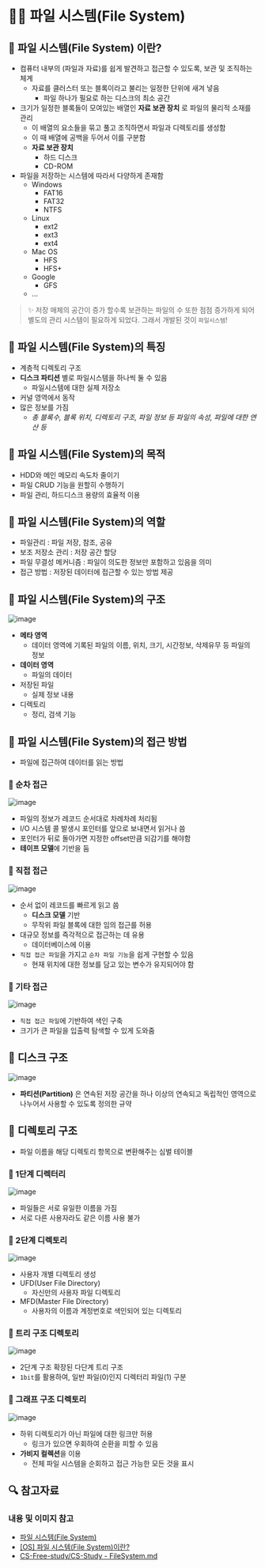 # 🐛💨 파일 시스템(File System)

## 🐸 파일 시스템(File System) 이란?

- 컴퓨터 내부의 (파일과 자료)를 쉽게 발견하고 접근할 수 있도록, 보관 및 조직하는 체계
  - 자료를 클러스터 또는 블록이라고 불리는 일정한 단위에 새겨 넣음
    - 파일 하나가 필요로 하는 디스크의 최소 공간
- 크기가 일정한 블록들이 모여있는 배열인 **자료 보관 장치** 로 파일의 물리적 소재를 관리
  - 이 배열의 요소들을 묶고 풀고 조직하면서 파일과 디렉토리를 생성함
  - 이 때 배열에 공백을 두어서 이를 구분함
  - **자료 보관 장치**
    - 하드 디스크
    - CD-ROM
- 파일을 저장하는 시스템에 따라서 다양하게 존재함
  - Windows
    - FAT16
    - FAT32
    - NTFS
  - Linux
    - ext2
    - ext3
    - ext4
  - Mac OS
    - HFS
    - HFS+
  - Google
    - GFS
  - ...

> ✨ 저장 매체의 공간이 증가 할수록 보관하는 파일의 수 또한 점점 증가하게 되어 별도의 관리 시스템이 필요하게 되었다. 그래서 개발된 것이 `파일시스템`!

## 🐸 파일 시스템(File System)의 특징

- 계층적 디렉토리 구조
- **디스크 파티션** 별로 파일시스템을 하나씩 둘 수 있음
  - 파일시스템에 대한 실제 저장소
- 커널 영역에서 동작
- 많은 정보를 가짐
  - _총 블록수, 블록 위치, 디렉토리 구조, 파일 정보 등 파일의 속성, 파일에 대한 연산 등_

## 🐸 파일 시스템(File System)의 목적

- HDD와 메인 메모리 속도차 줄이기
- 파일 CRUD 기능을 원할히 수행하기
- 파일 관리, 하드디스크 용량의 효율적 이용

## 🐸 파일 시스템(File System)의 역할

- 파일관리 : 파일 저장, 참조, 공유
- 보조 저장소 관리 : 저장 공간 할당
- 파일 무결성 메커니즘 : 파일이 의도한 정보만 포함하고 있음을 의미
- 접근 방법 : 저장된 데이터에 접근할 수 있는 방법 제공

## 🐸 파일 시스템(File System)의 구조

![image](https://img1.daumcdn.net/thumb/R1280x0/?scode=mtistory2&fname=https%3A%2F%2Fblog.kakaocdn.net%2Fdn%2FCOa2C%2Fbtq2gR2iTgy%2FiZak8mRBUVdvDslK0J8cL0%2Fimg.png)

- **메타 영역**
  - 데이터 영역에 기록된 파일의 이름, 위치, 크기, 시간정보, 삭제유무 등 파일의 정보
- **데이터 영역**
  - 파일의 데이터
- 저장된 파일
  - 실제 정보 내용
- 디렉토리
  - 정리, 검색 기능

## 🐸 파일 시스템(File System)의 접근 방법

- 파일에 접근하여 데이터를 읽는 방법

### 🐾 순차 접근

![image](https://velog.velcdn.com/images/gang_shik/post/900e3489-c26f-4d13-a955-f0cad36178c5/image.png)

- 파일의 정보가 레코드 순서대로 차례차례 처리됨
- I/O 시스템 콜 발생시 포인터를 앞으로 보내면서 읽거나 씀
- 포인터가 뒤로 돌아가면 지정한 offset만큼 되감기를 해야함
- **테이프 모델**에 기반을 둠

### 🐾 직접 접근

![image](https://velog.velcdn.com/images/gang_shik/post/4d29da24-a761-4e00-a0de-e7bbf8c5d154/image.png)

- 순서 없이 레코드를 빠르게 읽고 씀
  - **디스크 모델** 기반
  - 무작위 파일 블록에 대한 임의 접근를 허용
- 대규모 정보를 즉각적으로 접근하는 데 유용
  - 데이터베이스에 이용
- `직접 접근 파일`을 가지고 `순차 파일 기능`을 쉽게 구현할 수 있음
  - 현재 위치에 대한 정보를 담고 있는 변수가 유지되어야 함

### 🐾 기타 접근

![image](https://velog.velcdn.com/images/gang_shik/post/58ac68d4-4878-4e60-8ea1-60bae1160558/image.png)

- `직접 접근 파일`에 기반하여 색인 구축
- 크기가 큰 파일을 입출력 탐색할 수 있게 도와줌

## 🐸 디스크 구조

![image](https://velog.velcdn.com/images/gang_shik/post/283b557d-6de0-4ade-ade4-0146ad655533/image.png)

- **파티션(Partition)** 은 연속된 저장 공간을 하나 이상의 연속되고 독립적인 영역으로 나누어서 사용할 수 있도록 정의한 규약

## 🐸 디렉토리 구조

- 파일 이름을 해당 디렉토리 항목으로 변환해주는 심벌 테이블

### 🐾 1단계 디렉터리

![image](https://velog.velcdn.com/images/gang_shik/post/524f5043-bb45-4130-9567-7017ec4b923e/image.png)

- 파일들은 서로 유일한 이름을 가짐
- 서로 다른 사용자라도 같은 이름 사용 불가

### 🐾 2단계 디렉토리

![image](https://velog.velcdn.com/images/gang_shik/post/beefdde8-98a6-49a8-951b-7a95113e0c52/image.png)

- 사용자 개별 디렉토리 생성
- UFD(User File Directory)
  - 자신만의 사용자 파일 디렉토리
- MFD(Master File Directory)
  - 사용자의 이름과 계정번호로 색인되어 있는 디렉토리

### 🐾 트리 구조 디렉토리

![image](https://velog.velcdn.com/images/gang_shik/post/6c22bf2f-6e8c-45ca-9e52-828afdb622c8/image.png)

- 2단계 구조 확장된 다단계 트리 구조
- `1bit`를 활용하여, 일반 파일(0)인지 디렉터리 파일(1) 구분

### 🐾 그래프 구조 디렉토리

![image](https://velog.velcdn.com/images/gang_shik/post/11b26e15-fc4c-45bf-8bc5-f8ac0935a57b/image.png)

- 하위 디렉토리가 아닌 파일에 대한 링크만 허용
  - 링크가 있으면 우회하여 순환을 피할 수 있음
- **가비지 컬렉션**을 이용
  - 전체 파일 시스템을 순회하고 접근 가능한 모든 것을 표시

## 🔍 참고자료

### 내용 및 이미지 참고

- [파일 시스템(File System)](https://velog.io/@gang_shik/%ED%8C%8C%EC%9D%BC-%EC%8B%9C%EC%8A%A4%ED%85%9CFile-System)
- [[OS] 파일 시스템(File System)이란?](https://security-nanglam.tistory.com/228)
- [CS-Free-study/CS-Study - FileSystem.md](https://github.com/CS-Free-study/CS-Study/blob/main/contents/operating-system/FileSystem.md)
